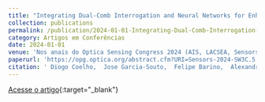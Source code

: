 ```yaml
---
title: "Integrating Dual-Comb Interrogation and Neural Networks for Enhanced Optical CO2 Sensing using LPG Sensors"
collection: publications
permalink: /publication/2024-01-01-Integrating-Dual-Comb-Interrogation-and-Neural-Networks-for-Enhanced-Optical-CO2-Sensing-using-LPG-Sensors
category: Artigos em Conferências
date: 2024-01-01
venue: 'Nos anais do Optica Sensing Congress 2024 (AIS, LACSEA, Sensors, QSM)'
paperurl: 'https://opg.optica.org/abstract.cfm?URI=Sensors-2024-SW3C.5'
citation: ' Diogo Coelho,  Jose Garcia-Souto,  Felipe Barino,  Alexandre Santos,  Pablo Acedo, &quot;Integrating Dual-Comb Interrogation and Neural Networks for Enhanced Optical CO2 Sensing using LPG Sensors.&quot; Nos anais do Optica Sensing Congress 2024 (AIS, LACSEA, Sensors, QSM), 2024.'
---
```

[Acesse o artigo](https://opg.optica.org/abstract.cfm?URI=Sensors-2024-SW3C.5){:target="_blank"}
